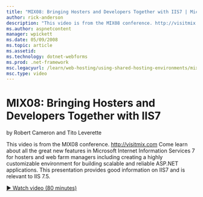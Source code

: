 ```yaml
---
title: "MIX08: Bringing Hosters and Developers Together with IIS7 | Microsoft Docs"
author: rick-anderson
description: "This video is from the MIX08 conference. http://visitmix.com Come learn about all the great new features in Microsoft Internet Information Services 7 for hos..."
ms.author: aspnetcontent
manager: wpickett
ms.date: 05/09/2008
ms.topic: article
ms.assetid: 
ms.technology: dotnet-webforms
ms.prod: .net-framework
msc.legacyurl: /learn/web-hosting/using-shared-hosting-environments/mix08-bringing-hosters-and-developers-together-with-iis7
msc.type: video
---
```

MIX08: Bringing Hosters and Developers Together with IIS7
====================
by Robert Cameron and Tito Leverette

This video is from the MIX08 conference. http://visitmix.com Come learn about all the great new features in Microsoft Internet Information Services 7 for hosters and web farm managers including creating a highly customizable environment for building scalable and reliable ASP.NET applications. This presentation provides good information on IIS7 and is relevant to IIS 7.5.

[&#9654; Watch video (80 minutes)](https://channel9.msdn.com/Blogs/ASP-NET-Site-Videos/mix08-bringing-hosters-and-developers-together-with-iis7)